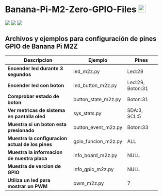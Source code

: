 # Banana-Pi-M2-Zero-GPIO-Files <img src="https://media.giphy.com/media/hvRJCLFzcasrR4ia7z/giphy.gif" width="25px"> 

<img src="https://user-images.githubusercontent.com/62630527/160232659-95dd9d5a-aab8-4c9d-aada-07f9f4710b47.svg"> <img src="https://user-images.githubusercontent.com/62630527/160232639-911700a0-e6a5-451c-acd3-b546aaaee840.svg"> <img src="https://user-images.githubusercontent.com/62630527/160232603-39fd27c9-d257-471e-a773-0af8999e130a.svg">

## Archivos y ejemplos para configuración de pines GPIO de Banana Pi M2Z

| Descripcion | Ejemplo | Pines |
| ------------- | ------------- | ------------- |
| **Encender led durante 3 segundos** | led_m2z.py | Led:29 |
| **Encender led con boton** | led_button_m2z.py | Led:29, Boton:31 |
| **Comprobar estado de boton** | button_state_m2z.py | Boton:31 |
| **Ver metricas de sistema en pantalla oled** | sys_stats.py | SDA:3, SCL:5 |
| **Muestra si un boton esta presionado** | button_event_m2z.py | Boton:33 |
| **Muestra la configuracion actual de los pines** | gpio_funcion_m2z.py | ALL |
| **Muestra la informacion de nuestra placa** | info_board_m2z.py | NULL |
| **Muestra de vercion de GPIO** | info_gpio_m2z.py | NULL |
| **Utiliza un led para mostrar un PWM** | pwm_m2z.py | 7 |